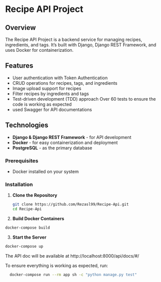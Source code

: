 # Recipe API Project

## Overview
The Recipe API Project is a backend service for managing recipes, ingredients, and tags. It’s built with Django, Django REST Framework, and uses Docker for containerization.

## Features
- User authentication with Token Authentication
- CRUD operations for recipes, tags, and ingredients
- Image upload support for recipes
- Filter recipes by ingredients and tags
- Test-driven development (TDD) approach Over 60 tests to ensure the code is working as expected
- used Swagger for API documentations

## Technologies
- **Django & Django REST Framework** - for API development
- **Docker** - for easy containerization and deployment
- **PostgreSQL** - as the primary database

### Prerequisites
- Docker installed on your system

### Installation

1. **Clone the Repository**
   ```bash
   git clone https://github.com/Rezasl99/Recipe-Api.git
   cd Recipe-Api
   ```
 2. **Build Docker Containers**
   ```bash
   docker-compose build
```
 3. **Start the Server**
   ```bash
   docker-compose up
```
The API doc will be available at http://localhost:8000/api/docs/#/

To ensure everything is working as expected, run:
```bash
  docker-compose run --rm app sh -c "python manage.py test"

